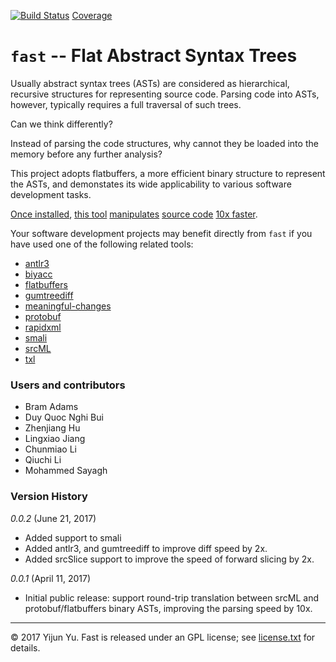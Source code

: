[![Build Status](https://travis-ci.org/yijunyu/fast.svg?branch=master)](https://travis-ci.org/yijunyu/fast)
[Coverage](https://htmlpreview.github.io/?https://github.com/yijunyu/fast/blob/master/test/src/index.html)

# `fast` -- Flat Abstract Syntax Trees

Usually abstract syntax trees (ASTs) are considered as hierarchical, recursive
structures for representing source code.  Parsing code into ASTs, however,
typically requires a full traversal of such trees.  

Can we think differently?

Instead of parsing the code structures, why cannot they be loaded into the
memory before any further analysis? 

This project adopts flatbuffers, a more efficient binary structure to represent
the ASTs, and demonstates its wide applicability to various software
development tasks.

[Once installed](doc/installation.md), [this tool](doc/options.md)
[manipulates](doc/usage.md) [source code](doc/example.md) [10x
faster](doc/performance.md). 

Your software development projects may benefit directly from `fast` if you have
used one of the following related tools:

* [antlr3](https://github.com/antlr/antlr3)
* [biyacc](http://biyacc.yozora.moe)
* [flatbuffers](https://github.com/google/flatbuffers)
* [gumtreediff](https://github.com/GumTreeDiff/gumtree)
* [meaningful-changes](https://github.com/yijunyu/meaningful-changes)
* [protobuf](https://github.com/google/protobuf)
* [rapidxml](https://github.com/dwd/rapidxml)
* [smali](https://github.com/JesusFreke/smali)
* [srcML](http://www.srcml.org/)
* [txl](http://txl.ca)

### Users and contributors
* Bram Adams
* Duy Quoc Nghi Bui
* Zhenjiang Hu
* Lingxiao Jiang
* Chunmiao Li
* Qiuchi Li
* Mohammed Sayagh

### Version History

*0.0.2* (June 21, 2017)

* Added support to smali
* Added antlr3, and gumtreediff to improve diff speed by 2x. 
* Added srcSlice support to improve the speed of forward slicing by 2x.

*0.0.1* (April 11, 2017)

* Initial public release: support round-trip translation between srcML and protobuf/flatbuffers binary ASTs, improving the parsing speed by 10x.
---
© 2017 Yijun Yu. Fast is released under an GPL license;
see [license.txt](license.txt) for details.
